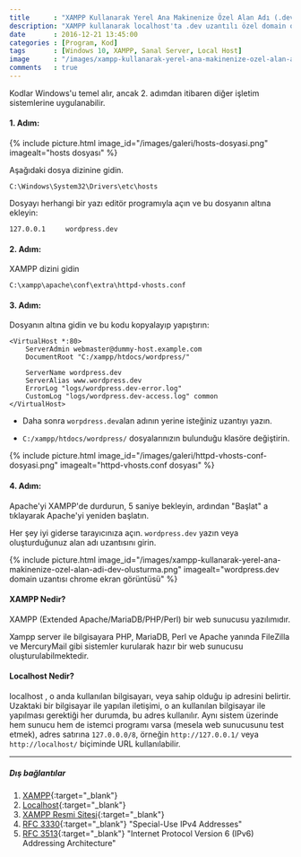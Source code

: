 ```yaml
---
title      : "XAMPP Kullanarak Yerel Ana Makinenize Özel Alan Adı (.dev) Oluşturma"
description: "XAMPP kullanarak localhost'ta .dev uzantılı özel domain oluşturma. Kodlar Windows'u temel alır, ancak 2. adımdan itibaren diğer işletim sistemlerine uygulanabilir."
date       : 2016-12-21 13:45:00
categories : [Program, Kod]
tags       : [Windows 10, XAMPP, Sanal Server, Local Host]
image      : "/images/xampp-kullanarak-yerel-ana-makinenize-ozel-alan-adi-dev-olusturma.png"
comments   : true
---
```


Kodlar Windows'u temel alır, ancak 2. adımdan itibaren diğer işletim sistemlerine uygulanabilir.

#### 1. Adım:

{% include picture.html image_id="/images/galeri/hosts-dosyasi.png" imagealt="hosts dosyası" %}


Aşağıdaki dosya dizinine gidin.

```
C:\Windows\System32\Drivers\etc\hosts
```

Dosyayı herhangi bir yazı editör programıyla açın ve bu dosyanın altına ekleyin:

```
127.0.0.1     wordpress.dev
```

#### 2. Adım:

XAMPP dizini gidin

```
C:\xampp\apache\conf\extra\httpd-vhosts.conf
```

#### 3. Adım:

Dosyanın altına gidin ve bu kodu kopyalayıp yapıştırın:

```
<VirtualHost *:80>
    ServerAdmin webmaster@dummy-host.example.com
    DocumentRoot "C:/xampp/htdocs/wordpress/"
    
    ServerName wordpress.dev
    ServerAlias www.wordpress.dev
    ErrorLog "logs/wordpress.dev-error.log"
    CustomLog "logs/wordpress.dev-access.log" common
</VirtualHost>
```
* Daha sonra `worpdress.dev`alan adının yerine isteğiniz uzantıyı yazın.

* `C:/xampp/htdocs/wordpress/` dosyalarınızın bulunduğu klasöre değiştirin.

{% include picture.html image_id="/images/galeri/httpd-vhosts-conf-dosyasi.png" imagealt="httpd-vhosts.conf dosyası" %}

#### 4. Adım:

Apache'yi XAMPP'de durdurun, 5 saniye bekleyin, ardından "Başlat" a tıklayarak Apache'yi yeniden başlatın.

Her şey iyi giderse tarayıcınıza açın. `wordpress.dev` yazın veya oluşturduğunuz alan adı uzantısını girin.

{% include picture.html image_id="/images/xampp-kullanarak-yerel-ana-makinenize-ozel-alan-adi-dev-olusturma.png" imagealt="wordpress.dev domain uzantısı chrome ekran görüntüsü" %}

#### XAMPP Nedir?

XAMPP (Extended Apache/MariaDB/PHP/Perl) bir web sunucusu yazılımıdır.

Xampp server ile bilgisayara PHP, MariaDB, Perl ve Apache yanında FileZilla ve MercuryMail gibi sistemler kurularak hazır bir web sunucusu oluşturulabilmektedir.

#### Localhost Nedir?

localhost , o anda kullanılan bilgisayarı, veya sahip olduğu ip adresini belirtir. Uzaktaki bir bilgisayar ile yapılan iletişimi, o an kullanılan bilgisayar ile yapılması gerektiği her durumda, bu adres kullanılır. Aynı sistem üzerinde hem sunucu hem de istemci programı varsa (mesela web sunucusunu test etmek), adres satırına `127.0.0.0/8`, örneğin `http://127.0.0.1/` veya `http://localhost/` biçiminde URL kullanılabilir.

* * * 

##### Dış bağlantılar

1. [XAMPP](https://tr.wikipedia.org/wiki/XAMPP){:target="_blank"}
2. [Localhost](https://tr.wikipedia.org/wiki/Localhost){:target="_blank"}
3. [XAMPP Resmi Sitesi](https://www.apachefriends.org/tr/download.html){:target="_blank"}
4. [RFC 3330](https://tools.ietf.org/html/rfc3330){:target="_blank"} "Special-Use IPv4 Addresses"
5. [RFC 3513](https://tools.ietf.org/html/rfc3513){:target="_blank"} "Internet Protocol Version 6 (IPv6) Addressing Architecture"